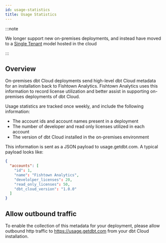 ```yaml
---
id: usage-statistics
title: Usage Statistics
---
```


:::note

We longer support new on-premises deployments, and instead have moved to a [Single Tenant](single-tenant) model hosted in the cloud

:::

## Overview

On-premises dbt Cloud deployments send high-level dbt Cloud metadata
for an installation back to Fishtown Analytics. Fishtown Analytics uses this
information to record license utilization and better assist in supporting
on-premises deployments of dbt Cloud.

Usage statistics are tracked once weekly, and include the following information:
 - The account ids and account names present in a deployment
 - The number of developer and read only licenses utilized in each account
 - The version of dbt Cloud installed in the on-premises environment

This information is sent as a JSON payload to usage.getdbt.com. A typical
payload looks like:

```json
{
  "accounts": [
    "id": 1,
    "name": "Fishtown Analytics",
    "develolper_licenses": 20,
    "read_only_licenses": 50,
    "dbt_cloud_version": "1.0.0"
  ]
}
```

## Allow outbound traffic

To enable the collection of this metadata for your deployment, please allow
outbound http traffic to https://usage.getdbt.com from your dbt Cloud installation.
